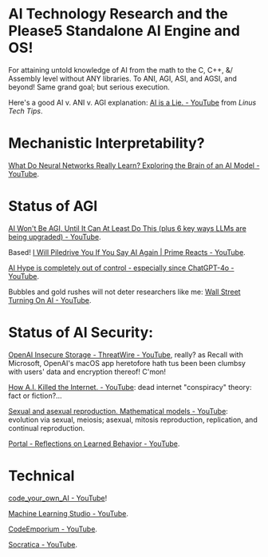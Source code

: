 # AI Technology Research and the Please5 Standalone AI Engine and OS!

For attaining untold knowledge of AI from the math to the C, C++, &amp;/ Assembly level without ANY libraries. To ANI, AGI, ASI, and AGSI, and beyond!   Same grand goal; but serious execution.

Here's a good AI v. ANI v. AGI explanation: [AI is a Lie. - YouTube](https://youtu.be/nGIpdiQrFDU) from *Linus Tech Tips*.

# Mechanistic Interpretability?

[What Do Neural Networks Really Learn? Exploring the Brain of an AI Model - YouTube](https://youtu.be/jGCvY4gNnA8).

# Status of AGI

[AI Won&#39;t Be AGI, Until It Can At Least Do This (plus 6 key ways LLMs are being upgraded) - YouTube](https://youtu.be/PeSNEXKxarU).

Based! [I Will Piledrive You If You Say AI Again | Prime Reacts - YouTube](https://youtu.be/k0XuoK132z4).

[AI Hype is completely out of control - especially since ChatGPT-4o - YouTube](https://youtu.be/VctsqOo8wsc).

Bubbles and gold rushes will not deter researchers like me: [Wall Street Turning On AI - YouTube](https://youtu.be/42Hw5VwdDvE).

# Status of AI Security:

[OpenAI Insecure Storage - ThreatWire - YouTube](https://youtu.be/L0IBbmmaMiU), really? as Recall with Microsoft, OpenAI's macOS app heretofore hath tus been been clumbsy with users' data and encryption thereof! C'mon!

[How A.I. Killed the Internet. - YouTube](https://youtu.be/PaVjQFMg7L0): dead internet "conspiracy" theory: fact or fiction?…

[Sexual and asexual reproduction. Mathematical models - YouTube](https://youtu.be/4VMk1VgdoCU): evolution via sexual, meiosis; asexual, mitosis reproduction, replication, and continual reproduction.

[Portal - Reflections on Learned Behavior - YouTube](https://youtu.be/eYzKAKLlr74).

# Technical

[code_your_own_AI - YouTube](https://www.youtube.com/@code4AI)!

[Machine Learning Studio - YouTube](https://www.youtube.com/@PyMLstudio).

[CodeEmporium - YouTube](https://www.youtube.com/@CodeEmporium).

[Socratica - YouTube](https://www.youtube.com/@Socratica).
